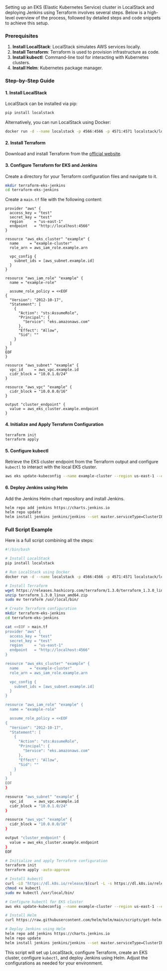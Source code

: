 Setting up an EKS (Elastic Kubernetes Service) cluster in LocalStack and deploying Jenkins using Terraform involves several steps. Below is a high-level overview of the process, followed by detailed steps and code snippets to achieve this setup.

### Prerequisites
1. **Install LocalStack**: LocalStack simulates AWS services locally.
2. **Install Terraform**: Terraform is used to provision infrastructure as code.
3. **Install kubectl**: Command-line tool for interacting with Kubernetes clusters.
4. **Install Helm**: Kubernetes package manager.

### Step-by-Step Guide

#### 1. Install LocalStack
LocalStack can be installed via pip:
```bash
pip install localstack
```

Alternatively, you can run LocalStack using Docker:
```bash
docker run -d --name localstack -p 4566:4566 -p 4571:4571 localstack/localstack
```

#### 2. Install Terraform
Download and install Terraform from the [official website](https://www.terraform.io/downloads.html).

#### 3. Configure Terraform for EKS and Jenkins
Create a directory for your Terraform configuration files and navigate to it.

```bash
mkdir terraform-eks-jenkins
cd terraform-eks-jenkins
```

Create a `main.tf` file with the following content:

```hcl
provider "aws" {
  access_key = "test"
  secret_key = "test"
  region     = "us-east-1"
  endpoint   = "http://localhost:4566"
}

resource "aws_eks_cluster" "example" {
  name     = "example-cluster"
  role_arn = aws_iam_role.example.arn

  vpc_config {
    subnet_ids = [aws_subnet.example.id]
  }
}

resource "aws_iam_role" "example" {
  name = "example-role"

  assume_role_policy = <<EOF
{
  "Version": "2012-10-17",
  "Statement": [
    {
      "Action": "sts:AssumeRole",
      "Principal": {
        "Service": "eks.amazonaws.com"
      },
      "Effect": "Allow",
      "Sid": ""
    }
  ]
}
EOF
}

resource "aws_subnet" "example" {
  vpc_id     = aws_vpc.example.id
  cidr_block = "10.0.1.0/24"
}

resource "aws_vpc" "example" {
  cidr_block = "10.0.0.0/16"
}

output "cluster_endpoint" {
  value = aws_eks_cluster.example.endpoint
}
```

#### 4. Initialize and Apply Terraform Configuration
```bash
terraform init
terraform apply
```

#### 5. Configure kubectl
Retrieve the EKS cluster endpoint from the Terraform output and configure `kubectl` to interact with the local EKS cluster.

```bash
aws eks update-kubeconfig --name example-cluster --region us-east-1 --endpoint-url $(terraform output -raw cluster_endpoint)
```

#### 6. Deploy Jenkins using Helm
Add the Jenkins Helm chart repository and install Jenkins.

```bash
helm repo add jenkins https://charts.jenkins.io
helm repo update
helm install jenkins jenkins/jenkins --set master.serviceType=ClusterIP
```

### Full Script Example
Here is a full script combining all the steps:

```bash
#!/bin/bash

# Install LocalStack
pip install localstack

# Run LocalStack using Docker
docker run -d --name localstack -p 4566:4566 -p 4571:4571 localstack/localstack

# Install Terraform
wget https://releases.hashicorp.com/terraform/1.3.0/terraform_1.3.0_linux_amd64.zip
unzip terraform_1.3.0_linux_amd64.zip
sudo mv terraform /usr/local/bin/

# Create Terraform configuration
mkdir terraform-eks-jenkins
cd terraform-eks-jenkins

cat <<EOF > main.tf
provider "aws" {
  access_key = "test"
  secret_key = "test"
  region     = "us-east-1"
  endpoint   = "http://localhost:4566"
}

resource "aws_eks_cluster" "example" {
  name     = "example-cluster"
  role_arn = aws_iam_role.example.arn

  vpc_config {
    subnet_ids = [aws_subnet.example.id]
  }
}

resource "aws_iam_role" "example" {
  name = "example-role"

  assume_role_policy = <<EOF
{
  "Version": "2012-10-17",
  "Statement": [
    {
      "Action": "sts:AssumeRole",
      "Principal": {
        "Service": "eks.amazonaws.com"
      },
      "Effect": "Allow",
      "Sid": ""
    }
  ]
}
EOF
}

resource "aws_subnet" "example" {
  vpc_id     = aws_vpc.example.id
  cidr_block = "10.0.1.0/24"
}

resource "aws_vpc" "example" {
  cidr_block = "10.0.0.0/16"
}

output "cluster_endpoint" {
  value = aws_eks_cluster.example.endpoint
}
EOF

# Initialize and apply Terraform configuration
terraform init
terraform apply -auto-approve

# Install kubectl
curl -LO "https://dl.k8s.io/release/$(curl -L -s https://dl.k8s.io/release/stable.txt)/bin/linux/amd64/kubectl"
chmod +x kubectl
sudo mv kubectl /usr/local/bin/

# Configure kubectl for EKS cluster
aws eks update-kubeconfig --name example-cluster --region us-east-1 --endpoint-url $(terraform output -raw cluster_endpoint)

# Install Helm
curl https://raw.githubusercontent.com/helm/helm/main/scripts/get-helm-3 | bash

# Deploy Jenkins using Helm
helm repo add jenkins https://charts.jenkins.io
helm repo update
helm install jenkins jenkins/jenkins --set master.serviceType=ClusterIP
```

This script will set up LocalStack, configure Terraform, create an EKS cluster, configure `kubectl`, and deploy Jenkins using Helm. Adjust the configurations as needed for your environment.